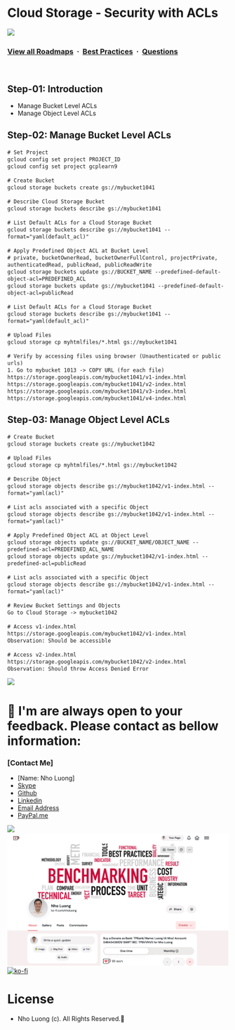 # Cloud Storage - Security with ACLs

![](https://i.imgur.com/waxVImv.png)
### [View all Roadmaps](https://github.com/nholuongut/all-roadmaps) &nbsp;&middot;&nbsp; [Best Practices](https://github.com/nholuongut/all-roadmaps/blob/main/public/best-practices/) &nbsp;&middot;&nbsp; [Questions](https://www.linkedin.com/in/nholuong/)
<br/>

## Step-01: Introduction
- Manage Bucket Level ACLs
- Manage Object Level ACLs

## Step-02: Manage Bucket Level ACLs
```t
# Set Project
gcloud config set project PROJECT_ID
gcloud config set project gcplearn9

# Create Bucket
gcloud storage buckets create gs://mybucket1041

# Describe Cloud Storage Bucket
gcloud storage buckets describe gs://mybucket1041 

# List Default ACLs for a Cloud Storage Bucket
gcloud storage buckets describe gs://mybucket1041 --format="yaml(default_acl)"

# Apply Predefined Object ACL at Bucket Level
# private, bucketOwnerRead, bucketOwnerFullControl, projectPrivate, authenticatedRead, publicRead, publicReadWrite
gcloud storage buckets update gs://BUCKET_NAME --predefined-default-object-acl=PREDEFINED_ACL
gcloud storage buckets update gs://mybucket1041 --predefined-default-object-acl=publicRead

# List Default ACLs for a Cloud Storage Bucket
gcloud storage buckets describe gs://mybucket1041 --format="yaml(default_acl)"

# Upload Files
gcloud storage cp myhtmlfiles/*.html gs://mybucket1041

# Verify by accessing files using browser (Unauthenticated or public urls)
1. Go to mybucket 1013 -> COPY URL (for each file)
https://storage.googleapis.com/mybucket1041/v1-index.html
https://storage.googleapis.com/mybucket1041/v2-index.html
https://storage.googleapis.com/mybucket1041/v3-index.html
https://storage.googleapis.com/mybucket1041/v4-index.html
```

## Step-03: Manage Object Level ACLs
```t
# Create Bucket
gcloud storage buckets create gs://mybucket1042

# Upload Files
gcloud storage cp myhtmlfiles/*.html gs://mybucket1042

# Describe Object
gcloud storage objects describe gs://mybucket1042/v1-index.html --format="yaml(acl)"

# List acls associated with a specific Object
gcloud storage objects describe gs://mybucket1042/v1-index.html --format="yaml(acl)"

# Apply Predefined Object ACL at Object Level
gcloud storage objects update gs://BUCKET_NAME/OBJECT_NAME --predefined-acl=PREDEFINED_ACL_NAME
gcloud storage objects update gs://mybucket1042/v1-index.html --predefined-acl=publicRead

# List acls associated with a specific Object
gcloud storage objects describe gs://mybucket1042/v1-index.html --format="yaml(acl)"

# Review Bucket Settings and Objects
Go to Cloud Storage -> mybucket1042

# Access v1-index.html
https://storage.googleapis.com/mybucket1042/v1-index.html  
Observation: Should be accessible

# Access v2-index.html
https://storage.googleapis.com/mybucket1042/v2-index.html
Observation: Should throw Access Denied Error
```

![](https://i.i/Users/nholu/Documents/Donate.png/Users/nholu/Documents/Donate.pngmgur.com/waxVImv.png)
# 🚀 I'm are always open to your feedback.  Please contact as bellow information:
### [Contact Me]
* [Name: Nho Luong]
* [Skype](luongutnho_skype)
* [Github](https://github.com/nholuongut/)
* [Linkedin](https://www.linkedin.com/in/nholuong/)
* [Email Address](luongutnho@hotmail.com)
* [PayPal.me](https://www.paypal.com/paypalme/nholuongut)

![](https://i.imgur.com/waxVImv.png)
![](Donate.png)
[![ko-fi](https://ko-fi.com/img/githubbutton_sm.svg)](https://ko-fi.com/nholuong)

# License
* Nho Luong (c). All Rights Reserved.🌟